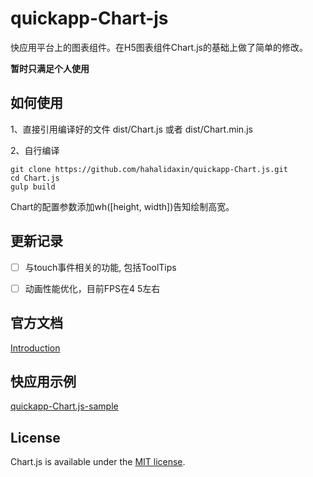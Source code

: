 # quickapp-Chart-js

 快应用平台上的图表组件。在H5图表组件Chart.js的基础上做了简单的修改。

 **暂时只满足个人使用**

## 如何使用
1、直接引用编译好的文件 dist/Chart.js 或者 dist/Chart.min.js

2、自行编译

```
git clone https://github.com/hahalidaxin/quickapp-Chart.js.git
cd Chart.js
gulp build
```

Chart的配置参数添加wh([height, width])告知绘制高宽。

## 更新记录
- [ ] 与touch事件相关的功能, 包括ToolTips
- [ ] 动画性能优化，目前FPS在4 5左右


## 官方文档
 [Introduction](https://www.chartjs.org/docs/latest/)

## 快应用示例

[quickapp-Chart.js-sample](https://github.com/hahalidaxin/quickapp-Chart.js-sample)

## License

Chart.js is available under the [MIT license](https://opensource.org/licenses/MIT).
